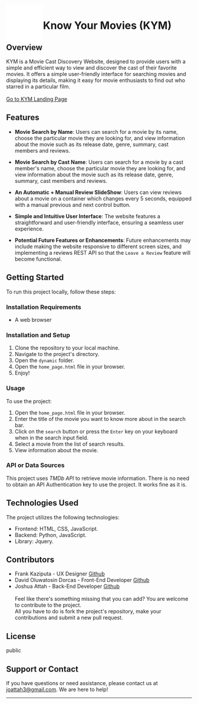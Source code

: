 <img align="left" width="100" height="100" src="./dynamic/icons/kym-logo-transparent-white.svg">

# Know Your Movies (KYM)

## Overview

KYM is a Movie Cast Discovery Website, designed to provide users with a simple and efficient way to view and discover the cast of their favorite movies. It offers a simple user-friendly interface for searching movies and displaying its details, making it easy for movie enthusiasts to find out who starred in a particular film.<br><br>
[Go to KYM Landing Page](https://jogmg.github.io/know-your-movies)

## Features

- **Movie Search by Name**: Users can search for a movie by its name, choose the particular movie they are looking for, and view information about the movie such as its release date, genre, summary, cast members and reviews.

- **Movie Search by Cast Name**: Users can search for a movie by a cast member's name, choose the particular movie they are looking for, and view information about the movie such as its release date, genre, summary, cast members and reviews.

- **An Automatic + Manual Review SlideShow**: Users can view reviews about a movie on a container which changes every 5 seconds, equipped with a manual previous and next control button.

- **Simple and Intuitive User Interface**: The website features a straightforward and user-friendly interface, ensuring a seamless user experience.

- **Potential Future Features or Enhancements**: Future enhancements may include making the website responsive to different screen sizes, and implementing a reviews REST API so that the `Leave a Review` feature will become functional.

## Getting Started

To run this project locally, follow these steps:

### Installation Requirements

- A web browser

### Installation and Setup

1. Clone the repository to your local machine.
2. Navigate to the project's directory.
3. Open the `dynamic` folder.
4. Open the `home_page.html` file in your browser.
5. Enjoy!

### Usage

To use the project:

1. Open the `home_page.html` file in your browser.
2. Enter the title of the movie you want to know more about in the search bar.
3. Click on the `search` button or press the `Enter` key on your keyboard when in the search input field.
4. Select a movie from the list of search results.
4. View information about the movie.

### API or Data Sources

This project uses _TMDb API_ to retrieve movie information. There is no need to obtain an API Authentication key to use the project. It works fine as it is.

## Technologies Used

The project utilizes the following technologies:

- Frontend: HTML, CSS, JavaScript.
- Backend: Python, JavaScript.
- Library: Jquery.

## Contributors

- Frank Kaziputa - UX Designer [Github](https://github.com/madalafk)
- David Oluwatosin Dorcas - Front-End Developer [Github](https://github.com/iamoluwafisayo)
- Joshua Attah - Back-End Developer [Github](https://github.com/JoGMG)<br><br>
Feel like there's something missing that you can add? You are welcome to contribute to the project.<br>
All you have to do is fork the project's repository, make your contributions and submit a new pull request.

## License

public

## Support or Contact

If you have questions or need assistance, please contact us at joattah3@gmail.com. We are here to help!

---
